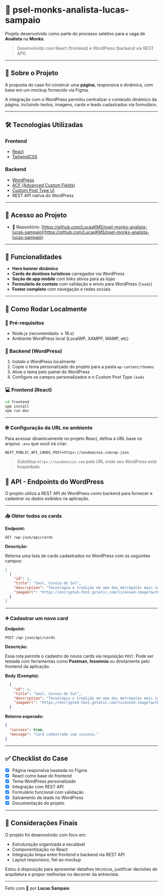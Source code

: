 # 🧭 psel-monks-analista-lucas-sampaio

Projeto desenvolvido como parte do processo seletivo para a vaga de **Analista** na **Monks**.

> Desenvolvido com React (frontend) e WordPress (backend via REST API).

---

## 📌 Sobre o Projeto

A proposta do case foi construir uma **página**, responsiva e dinâmica, com base em um mockup fornecido via Figma.

A integração com o WordPress permitiu centralizar o conteúdo dinâmico da página, incluindo textos, imagens, cards e leads cadastrados via formulário.

---

## 🛠️ Tecnologias Utilizadas

### Frontend

- [React](https://reactjs.org/)
- [TailwindCSS](https://tailwindcss.com/)

### Backend

- [WordPress](https://wordpress.org/)
- [ACF (Advanced Custom Fields)](https://www.advancedcustomfields.com/)
- [Custom Post Type UI](https://pt.wordpress.org/plugins/custom-post-type-ui/)
- REST API nativa do WordPress

---

## 🔗 Acesso ao Projeto

- 📂 Repositório: [https://github.com/LucasKMS/psel-monks-analista-lucas-sampaio](https://github.com/LucasKMS/psel-monks-analista-lucas-sampaio)

---

## 📱 Funcionalidades

- **Hero banner dinâmico**
- **Cards de destinos turísticos** carregados via WordPress
- **Seção de app mobile** com links ativos para as lojas
- **Formulário de contato** com validação e envio para WordPress (`leads`)
- **Footer completo** com navegação e redes sociais

---

## 🧪 Como Rodar Localmente

### 🔧 Pré-requisitos

- Node.js (recomendado: ≥ 18.x)
- Ambiente WordPress local (LocalWP, XAMPP, WAMP, etc)

### 📂 Backend (WordPress)

1. Instale o WordPress localmente
2. Copie o tema personalizado do projeto para a pasta `wp-content/themes`
4. Ative o tema pelo painel do WordPress
5. Configure os campos personalizados e o Custom Post Type `leads`

### 💻 Frontend (React)

```bash
cd frontend
npm install
npm run dev
```


---

### 🌐 Configuração da URL no ambiente

Para acessar dinamicamente no projeto React, defina a URL base no arquivo `.env` que você irá criar:

```env
NEXT_PUBLIC_API_CARDS_POST=https://seudominio.com/wp-json
```

> Substitua `https://seudominio.com` pela URL onde seu WordPress está hospedado.



## 🔌 API - Endpoints do WordPress

O projeto utiliza a REST API do WordPress como backend para fornecer e cadastrar os dados exibidos na aplicação.

---

### 📥 Obter todos os cards

**Endpoint:**

```
GET /wp-json/api/cards
```

**Descrição:**

Retorna uma lista de cards cadastrados no WordPress com os seguintes campos:

```json
[
  {
    "id": 1,
    "title": "Seul, Coreia do Sul",
    "description": "Tecnologia e tradição em uma das metrópoles mais impressionantes da Ásia.",
    "imageUrl": "https://encrypted-tbn1.gstatic.com/licensed-image?q=tbn:ANd9GcSaSTh92qTWsA6uL7jageh97SpvRuGvgiOytwjfo9yeTkJbLsMGhWJRLlTPBIf2QW1bN7S_pS_ZDAYA68iRNAyZSjYplrsXoQGk2V_Qsg"
  }
]
```

---

### ➕ Cadastrar um novo card

**Endpoint:**

```
POST /wp-json/api/cards
```

**Descrição:**

Essa rota permite o cadastro de novos cards via requisição `POST`. Pode ser testada com ferramentas como **Postman**, **Insomnia** ou diretamente pelo frontend da aplicação.

**Body (Exemplo):**

```json
  {
    "id": 1,
    "title": "Seul, Coreia do Sul",
    "description": "Tecnologia e tradição em uma das metrópoles mais impressionantes da Ásia.",
    "imageUrl": "https://encrypted-tbn1.gstatic.com/licensed-image?q=tbn:ANd9GcSaSTh92qTWsA6uL7jageh97SpvRuGvgiOytwjfo9yeTkJbLsMGhWJRLlTPBIf2QW1bN7S_pS_ZDAYA68iRNAyZSjYplrsXoQGk2V_Qsg"
  }
```

**Retorno esperado:**

```json
{
  "success": true,
  "message": "Card cadastrado com sucesso."
}
```

---

## ✅ Checklist do Case

- [x] Página responsiva baseada no Figma
- [x] React como base do frontend
- [x] Tema WordPress personalizado
- [x] Integração com REST API
- [x] Formulário funcional com validação
- [x] Salvamento de leads no WordPress
- [x] Documentação do projeto

---

## 🧐 Considerações Finais

O projeto foi desenvolvido com foco em:

- Estruturação organizada e escalável
- Componentização no React
- Integração limpa entre frontend e backend via REST API
- Layout responsivo, fiel ao mockup

Estou à disposição para apresentar detalhes técnicos, justificar decisões de arquitetura e propor melhorias no decorrer da entrevista.

---

Feito com 💜 por **Lucas Sampaio**

